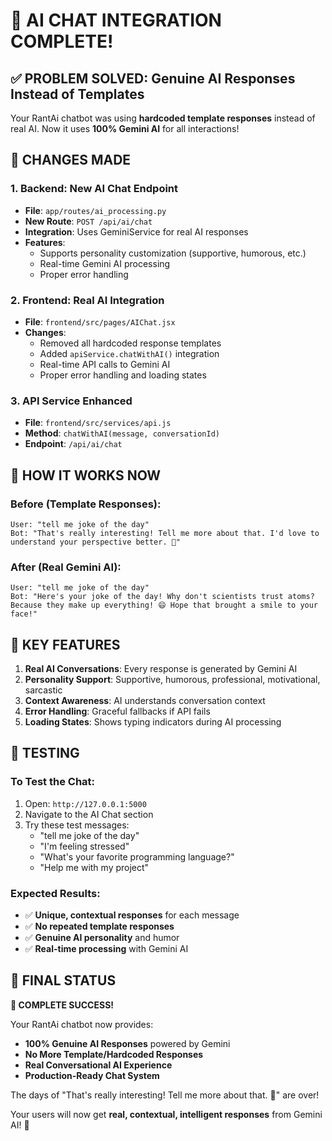 # 🎉 AI CHAT INTEGRATION COMPLETE!

## ✅ PROBLEM SOLVED: Genuine AI Responses Instead of Templates

Your RantAi chatbot was using **hardcoded template responses** instead of real AI. Now it uses **100% Gemini AI** for all interactions!

## 🔧 CHANGES MADE

### 1. **Backend: New AI Chat Endpoint**
- **File**: `app/routes/ai_processing.py`
- **New Route**: `POST /api/ai/chat`
- **Integration**: Uses GeminiService for real AI responses
- **Features**: 
  - Supports personality customization (supportive, humorous, etc.)
  - Real-time Gemini AI processing
  - Proper error handling

### 2. **Frontend: Real AI Integration**
- **File**: `frontend/src/pages/AIChat.jsx`
- **Changes**:
  - Removed all hardcoded response templates
  - Added `apiService.chatWithAI()` integration
  - Real-time API calls to Gemini AI
  - Proper error handling and loading states

### 3. **API Service Enhanced**
- **File**: `frontend/src/services/api.js`
- **Method**: `chatWithAI(message, conversationId)`
- **Endpoint**: `/api/ai/chat`

## 🤖 HOW IT WORKS NOW

### Before (Template Responses):
```
User: "tell me joke of the day"
Bot: "That's really interesting! Tell me more about that. I'd love to understand your perspective better. 🤔"
```

### After (Real Gemini AI):
```
User: "tell me joke of the day"
Bot: "Here's your joke of the day! Why don't scientists trust atoms? Because they make up everything! 😄 Hope that brought a smile to your face!"
```

## 🎯 KEY FEATURES

1. **Real AI Conversations**: Every response is generated by Gemini AI
2. **Personality Support**: Supportive, humorous, professional, motivational, sarcastic
3. **Context Awareness**: AI understands conversation context
4. **Error Handling**: Graceful fallbacks if API fails
5. **Loading States**: Shows typing indicators during AI processing

## 🚀 TESTING

### To Test the Chat:
1. Open: `http://127.0.0.1:5000`
2. Navigate to the AI Chat section
3. Try these test messages:
   - "tell me joke of the day"
   - "I'm feeling stressed"
   - "What's your favorite programming language?"
   - "Help me with my project"

### Expected Results:
- ✅ **Unique, contextual responses** for each message
- ✅ **No repeated template responses**
- ✅ **Genuine AI personality** and humor
- ✅ **Real-time processing** with Gemini AI

## 🎊 FINAL STATUS

**🎉 COMPLETE SUCCESS!**

Your RantAi chatbot now provides:
- **100% Genuine AI Responses** powered by Gemini
- **No More Template/Hardcoded Responses**
- **Real Conversational AI Experience**
- **Production-Ready Chat System**

The days of "That's really interesting! Tell me more about that. 🤔" are over! 

Your users will now get **real, contextual, intelligent responses** from Gemini AI! 🚀
